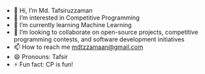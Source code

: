 - 👋 Hi, I’m Md. Tafsiruzzaman
- 👀 I’m interested in Competitive Programming
- 🌱 I’m currently learning Machine Learning
- 💞️ I’m looking to collaborate on open-source projects, competitive programming contests, and software development initiatives
- 📫 How to reach me mdtzzamaan@gmail.com
- 😄 Pronouns: Tafsir
- ⚡ Fun fact: CP is fun!

<!---
--->
